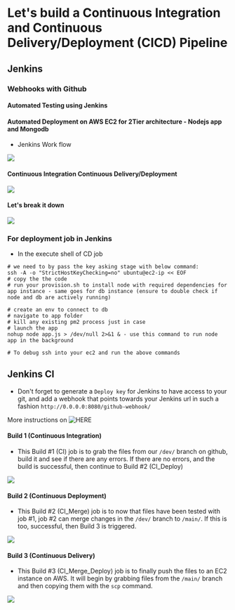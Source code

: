 # Let's build a Continuous Integration and Continuous Delivery/Deployment (CICD) Pipeline
## Jenkins
### Webhooks with Github
#### Automated Testing using Jenkins
#### Automated Deployment on AWS EC2 for 2Tier architecture - Nodejs app and Mongodb  

- Jenkins Work flow
  
![](images/jenkins.png)

#### Continuous Integration Continuous Delivery/Deployment 

![](images/CICD.png)

#### Let's break it down 
![](images/cicd_jenkins.png)

### For deployment job in Jenkins
- In the execute shell of CD job

```
# we need to by pass the key asking stage with below command:
ssh -A -o "StrictHostKeyChecking=no" ubuntu@ec2-ip << EOF	
# copy the the code
# run your provision.sh to install node with required dependencies for app instance - same goes for db instance (ensure to double check if node and db are actively running)

# create an env to connect to db
# navigate to app folder
# kill any existing pm2 process just in case
# launch the app
nohup node app.js > /dev/null 2>&1 & - use this command to run node app in the background

# To debug ssh into your ec2 and run the above commands
```
## Jenkins CI 

- Don't forget to generate a `Deploy key` for Jenkins to have access to your git, and add a webhook that points towards your Jenkins url in such a fashion `http://0.0.0.0:8080/github-webhook/`

More instructions on ![HERE](https://www.kisphp.com/linux/setup-jenkins-server-on-aws-ec2-with-slave-agents)

#### Build 1 (Continuous Integration)

- This Build #1 (CI) job is to grab the files from our `/dev/` branch on github, build it and see if there are any errors. If there are no errors, and the build is successful, then continue to Build #2 (CI_Deploy)

![](images/diagram1a.png)

#### Build 2 (Continuous Deployment)

- This Build #2 (CI_Merge) job is to now that files have been tested with job #1, job #2 can merge changes in the `/dev/` branch to `/main/`. If this is too, successful, then Build 3 is triggered.

![](images/diagram1b.png)

#### Build 3 (Continuous Delivery)

- This Build #3 (CI_Merge_Deploy) job is to finally push the files to an EC2 instance on AWS. It will begin by grabbing files from the `/main/` branch and then copying them with the `scp` command.

![](images/diagram1c.png)

